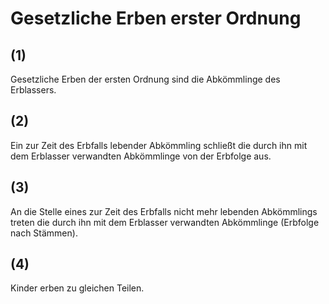 # Gesetzliche Erben erster Ordnung



## (1)

 Gesetzliche Erben der ersten Ordnung sind die Abkömmlinge des Erblassers.

## (2)

 Ein zur Zeit des Erbfalls lebender Abkömmling schließt die durch ihn mit dem Erblasser verwandten Abkömmlinge von der Erbfolge aus.

## (3)

 An die Stelle eines zur Zeit des Erbfalls nicht mehr lebenden Abkömmlings treten die durch ihn mit dem Erblasser verwandten Abkömmlinge (Erbfolge nach Stämmen).

## (4)

 Kinder erben zu gleichen Teilen. 

